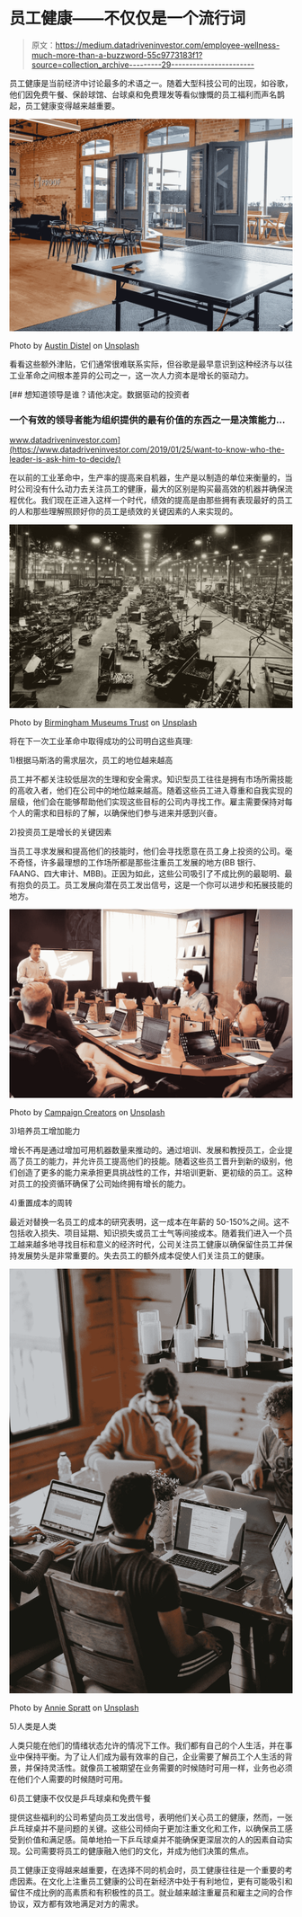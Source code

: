 # 员工健康——不仅仅是一个流行词

> 原文：<https://medium.datadriveninvestor.com/employee-wellness-much-more-than-a-buzzword-55c9773183f1?source=collection_archive---------29----------------------->

员工健康是当前经济中讨论最多的术语之一。随着大型科技公司的出现，如谷歌，他们因免费午餐、保龄球馆、台球桌和免费理发等看似慷慨的员工福利而声名鹊起，员工健康变得越来越重要。

![](img/a5a9761b8ccca850f38b1041cc0fc9f8.png)

Photo by [Austin Distel](https://unsplash.com/@austindistel?utm_source=unsplash&utm_medium=referral&utm_content=creditCopyText) on [Unsplash](https://unsplash.com/s/photos/ping-pong-office?utm_source=unsplash&utm_medium=referral&utm_content=creditCopyText)

看看这些额外津贴，它们通常很难联系实际，但谷歌是最早意识到这种经济与以往工业革命之间根本差异的公司之一，这一次人力资本是增长的驱动力。

[](https://www.datadriveninvestor.com/2019/01/25/want-to-know-who-the-leader-is-ask-him-to-decide/) [## 想知道领导是谁？请他决定。数据驱动的投资者

### 一个有效的领导者能为组织提供的最有价值的东西之一是决策能力…

www.datadriveninvestor.com](https://www.datadriveninvestor.com/2019/01/25/want-to-know-who-the-leader-is-ask-him-to-decide/) 

在以前的工业革命中，生产率的提高来自机器，生产是以制造的单位来衡量的，当时公司没有什么动力去关注员工的健康，最大的区别是购买最高效的机器并确保流程优化。我们现在正进入这样一个时代，绩效的提高是由那些拥有表现最好的员工的人和那些理解照顾好你的员工是绩效的关键因素的人来实现的。

![](img/2bb9e039165f2baf0d06540e5f1d3537.png)

Photo by [Birmingham Museums Trust](https://unsplash.com/@birminghammuseumstrust?utm_source=unsplash&utm_medium=referral&utm_content=creditCopyText) on [Unsplash](https://unsplash.com/s/photos/production-line?utm_source=unsplash&utm_medium=referral&utm_content=creditCopyText)

将在下一次工业革命中取得成功的公司明白这些真理:

1)根据马斯洛的需求层次，员工的地位越来越高

员工并不都关注较低层次的生理和安全需求。知识型员工往往是拥有市场所需技能的高收入者，他们在公司中的地位越来越高。随着这些员工进入尊重和自我实现的层级，他们会在能够帮助他们实现这些目标的公司内寻找工作。雇主需要保持对每个人的需求和目标的了解，以确保他们参与进来并感到兴奋。

2)投资员工是增长的关键因素

当员工寻求发展和提高他们的技能时，他们会寻找愿意在员工身上投资的公司。毫不奇怪，许多最理想的工作场所都是那些注重员工发展的地方(BB 银行、FAANG、四大审计、MBB)。正因为如此，这些公司吸引了不成比例的最聪明、最有抱负的员工。员工发展向潜在员工发出信号，这是一个你可以进步和拓展技能的地方。

![](img/550566bf1c4eaefa5f34d2831062430a.png)

Photo by [Campaign Creators](https://unsplash.com/@campaign_creators?utm_source=unsplash&utm_medium=referral&utm_content=creditCopyText) on [Unsplash](https://unsplash.com/s/photos/office?utm_source=unsplash&utm_medium=referral&utm_content=creditCopyText)

3)培养员工增加能力

增长不再是通过增加可用机器数量来推动的。通过培训、发展和教授员工，企业提高了员工的能力，并允许员工提高他们的技能。随着这些员工晋升到新的级别，他们创造了更多的能力来承担更具挑战性的工作，并培训更新、更初级的员工。这种对员工的投资循环确保了公司始终拥有增长的能力。

4)重置成本的周转

最近对替换一名员工的成本的研究表明，这一成本在年薪的 50-150%之间。这不包括收入损失、项目延期、知识损失或员工士气等间接成本。随着我们进入一个员工越来越多地寻找目标和意义的经济时代，公司关注员工健康以确保留住员工并保持发展势头是非常重要的。失去员工的额外成本促使人们关注员工的健康。

![](img/33999ee5387ca0e39ddd211a67829d5c.png)

Photo by [Annie Spratt](https://unsplash.com/@anniespratt?utm_source=unsplash&utm_medium=referral&utm_content=creditCopyText) on [Unsplash](https://unsplash.com/s/photos/office-computers?utm_source=unsplash&utm_medium=referral&utm_content=creditCopyText)

5)人类是人类

人类只能在他们的情绪状态允许的情况下工作。我们都有自己的个人生活，并在事业中保持平衡。为了让人们成为最有效率的自己，企业需要了解员工个人生活的背景，并保持灵活性。就像员工被期望在业务需要的时候随时可用一样，业务也必须在他们个人需要的时候随时可用。

6)员工健康不仅仅是乒乓球桌和免费午餐

提供这些福利的公司希望向员工发出信号，表明他们关心员工的健康，然而，一张乒乓球桌并不是问题的关键。这些公司倾向于更加注重文化和工作，以确保员工感受到价值和满足感。简单地拍一下乒乓球桌并不能确保更深层次的人的因素自动实现。公司需要将员工的健康融入他们的文化，并成为他们决策的焦点。

员工健康正变得越来越重要，在选择不同的机会时，员工健康往往是一个重要的考虑因素。在文化上注重员工健康的公司在新经济中处于有利地位，更有可能吸引和留住不成比例的高素质和有积极性的员工。就业越来越注重雇员和雇主之间的合作协议，双方都有效地满足对方的需求。